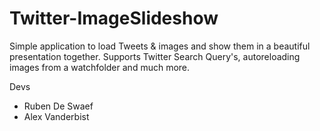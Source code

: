 # Twitter-ImageSlideshow

Simple application to load Tweets & images and show them in a beautiful presentation together.
Supports Twitter Search Query's, autoreloading images from a watchfolder and much more.

Devs
- Ruben De Swaef
- Alex Vanderbist
